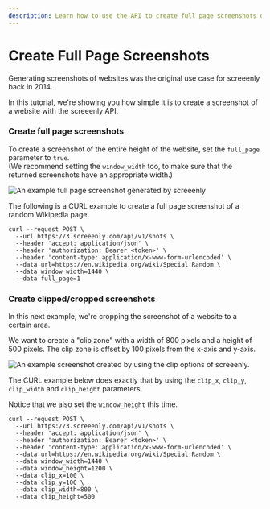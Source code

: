 ```yaml
---
description: Learn how to use the API to create full page screenshots of websites
---
```


# Create Full Page Screenshots

Generating screenshots of websites was the original use case for screeenly back in 2014.

In this tutorial, we're showing you how simple it is to create a screenshot of a website with the screeenly API.

### Create full page screenshots

To create a screenshot of the entire height of the website, set the `full_page` parameter to `true`.  
\(We recommend setting the `window_width` too, to make sure that the returned screenshots have an appropriate width.\)

![An example full page screenshot generated by screeenly](../assets/full-page-screenshot.png)

The following is a CURL example to create a full page screenshot of a random Wikipedia page.

```shell
curl --request POST \
  --url https://3.screeenly.com/api/v1/shots \
  --header 'accept: application/json' \
  --header 'authorization: Bearer <token>' \
  --header 'content-type: application/x-www-form-urlencoded' \
  --data url=https://en.wikipedia.org/wiki/Special:Random \
  --data window_width=1440 \
  --data full_page=1
```

### Create clipped/cropped screenshots

In this next example, we're cropping the screenshot of a website to a certain area.

We want to create a "clip zone" with a width of 800 pixels and a height of 500 pixels. The clip zone is offset by 100 pixels from the x-axis and y-axis.

![An example screenshot created by using the clip options of screeenly.](../assets/full-page-screenshot-cropped.png)

The CURL example below does exactly that by using the `clip_x`, `clip_y`, `clip_width` and `clip_height` parameters.

Notice that we also set the `window_height` this time.

```shell
curl --request POST \
  --url https://3.screeenly.com/api/v1/shots \
  --header 'accept: application/json' \
  --header 'authorization: Bearer <token>' \
  --header 'content-type: application/x-www-form-urlencoded' \
  --data url=https://en.wikipedia.org/wiki/Special:Random \
  --data window_width=1440 \
  --data window_height=1200 \
  --data clip_x=100 \
  --data clip_y=100 \
  --data clip_width=800 \
  --data clip_height=500
```
